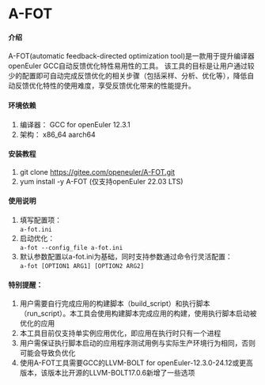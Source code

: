 # A-FOT

#### 介绍
A-FOT(automatic feedback-directed optimization tool)是一款用于提升编译器openEuler GCC自动反馈优化特性易用性的工具。
该工具的目标是让用户通过较少的配置即可自动完成反馈优化的相关步骤（包括采样、分析、优化等），降低自动反馈优化特性的使用难度，享受反馈优化带来的性能提升。

#### 环境依赖

1.  编译器： GCC for openEuler 12.3.1
2.  架构： x86_64 aarch64

#### 安装教程

1.  git clone https://gitee.com/openeuler/A-FOT.git
2.  yum install -y A-FOT (仅支持openEuler 22.03 LTS)

#### 使用说明

1.  填写配置项：  
`a-fot.ini`
2.  启动优化：  
`a-fot --config_file a-fot.ini`
3.  默认参数配置以a-fot.ini为基础，同时支持参数通过命令行灵活配置：  
`a-fot [OPTION1 ARG1] [OPTION2 ARG2]`

#### 特别提醒：

1. 用户需要自行完成应用的构建脚本（build_script）和执行脚本（run_script）。本工具会使用构建脚本完成应用的构建，使用执行脚本启动被优化的应用
2. 本工具目前仅支持单实例应用优化，即应用在执行时只有一个进程
3. 用户需保证执行脚本启动的应用程序测试用例与实际生产环境行为相同，否则可能会导致负优化
4. 使用A-FOT工具需要GCC的LLVM-BOLT for openEuler-12.3.0-24.12或更高版本，该版本比开源的LLVM-BOLT17.0.6新增了一些选项
